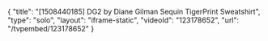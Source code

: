 {
    "title": "[1508440185] DG2 by Diane Gilman Sequin TigerPrint Sweatshirt",
    "type": "solo",
    "layout": "iframe-static",
    "videoId": "123178652",
    "url": "\/tvpembed\/123178652"
}